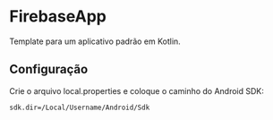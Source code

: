 # FirebaseApp
Template para um aplicativo padrão em Kotlin.

## Configuração
Crie o arquivo local.properties e coloque o caminho do Android SDK:

```properties
sdk.dir=/Local/Username/Android/Sdk
```
